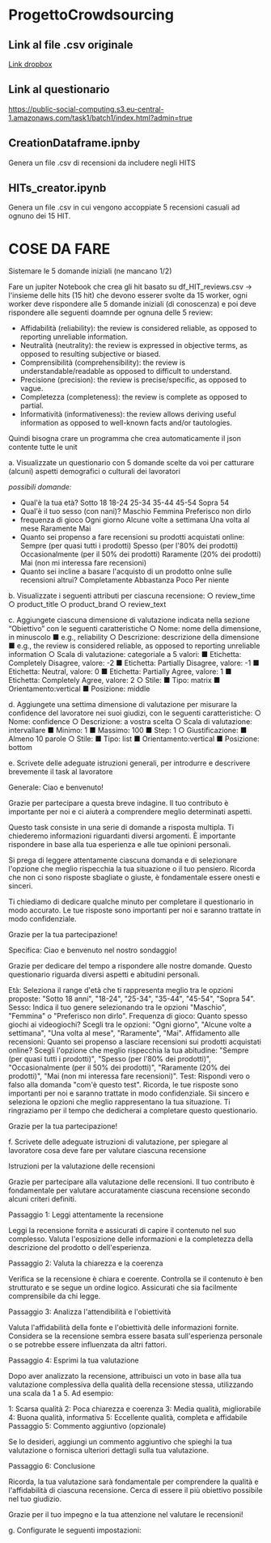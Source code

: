 # ProgettoCrowdsourcing

## Link al file .csv originale
[Link dropbox](https://www.dropbox.com/scl/fi/tkkj9agzh5ry9ur1oy5yn/GROUP-1_AMAZON_VIDEO_GAMES.zip?rlkey=55qa04innldsm2zwow4h58hor&dl=0)

## Link al questionario
https://public-social-computing.s3.eu-central-1.amazonaws.com/task1/batch1/index.html?admin=true

## CreationDataframe.ipnby
Genera un file .csv di recensioni da includere negli HITS

## HITs_creator.ipynb
Genera un file .csv in cui vengono accoppiate 5 recensioni casuali ad ognuno dei 15 HIT.






# COSE DA FARE

Sistemare le 5 domande iniziali (ne mancano 1/2)

Fare un jupiter Notebook che crea gli hit basato su df_HIT_reviews.csv -> l'insieme delle hits (15 hit) che devono esserer svolte da 15 worker, ogni worker deve rispondere alle 5 domande iniziali (di conoscenza) e poi deve rispondere alle seguenti doamnde per ognuna delle 5 review:
  - Affidabilità (reliability): the review is considered reliable, as opposed to reporting unreliable information.
  - Neutralità (neutrality): the review is expressed in objective terms, as opposed to resulting subjective or biased.
  - Comprensibilità (comprehensibility): the review is understandable/readable as opposed to difficult to understand.
  - Precisione (precision): the review is precise/specific, as opposed to vague.
  - Completezza (completeness): the review is complete as opposed to partial.
  - Informatività (informativeness): the review allows deriving useful information as opposed to well-known facts and/or tautologies.
  
Quindi bisogna crare un programma che crea automaticamente il json contente tutte le unit 


a. Visualizzate un questionario con 5 domande scelte da voi per catturare (alcuni) aspetti demografici o culturali dei lavoratori

_possibili domande:_
  - Qual'è la tua età?
      Sotto 18
      18-24
      25-34
      35-44
      45-54
      Sopra 54
  - Qual'è il tuo sesso (con nani)?
      Maschio
      Femmina
      Preferisco non dirlo
  - frequenza di gioco
      Ogni giorno
      Alcune volte a settimana
      Una volta al mese
      Raramente
      Mai
  - Quanto sei propenso a fare recensioni su prodotti acquistati online:
      Sempre (per quasi tutti i prodotti)
      Spesso (per l'80% dei prodotti)
      Occasionalmente (per il 50% dei prodotti)
      Raramente (20% dei prodotti)
      Mai (non mi interessa fare recensioni)
  - Quanto sei incline a basare l'acquisto di un prodotto onlne sulle recensioni altrui?
      Completamente 
      Abbastanza 
      Poco 
      Per niente   

b. Visualizzate i seguenti attributi per ciascuna recensione: 
  ○ review_time
  ○ product_title 
  ○ product_brand 
  ○ review_text
  
c. Aggiungete ciascuna dimensione di valutazione indicata nella sezione “Obiettivo” con le seguenti caratteristiche
  ○ Nome: nome della dimensione, in minuscolo 
    ■ e.g., reliability
  ○ Descrizione: descrizione della dimensione
    ■ e.g., the review is considered reliable, as opposed to reporting unreliable information
  ○ Scala di valutazione: categoriale a 5 valori:
    ■ Etichetta: Completely Disagree, valore: -2
    ■ Etichetta: Partially Disagree, valore: -1
    ■ Etichetta: Neutral, valore: 0
    ■ Etichetta: Partially Agree, valore: 1
    ■ Etichetta: Completely Agree, valore: 2
  ○ Stile:
    ■ Tipo: matrix
    ■ Orientamento:vertical
    ■ Posizione: middle
    
d. Aggiungete una settima dimensione di valutazione per misurare la confidence del lavoratore nei suoi giudizi, con le seguenti caratteristiche:
  ○ Nome: confidence
  ○ Descrizione: a vostra scelta
  ○ Scala di valutazione: intervallare
    ■ Minimo: 1
    ■ Massimo: 100
    ■ Step: 1
  ○ Giustificazione:
    ■ Almeno 10 parole
  ○ Stile:
    ■ Tipo: list
    ■ Orientamento:vertical
    ■ Posizione: bottom
    
e. Scrivete delle adeguate istruzioni generali, per introdurre e descrivere brevemente il task al lavoratore

Generale: 
Ciao e benvenuto!

Grazie per partecipare a questa breve indagine. Il tuo contributo è importante per noi e ci aiuterà a comprendere meglio determinati aspetti.

Questo task consiste in una serie di domande a risposta multipla. Ti chiederemo informazioni riguardanti diversi argomenti. È importante rispondere in base alla tua esperienza e alle tue opinioni personali.

Si prega di leggere attentamente ciascuna domanda e di selezionare l'opzione che meglio rispecchia la tua situazione o il tuo pensiero. Ricorda che non ci sono risposte sbagliate o giuste, è fondamentale essere onesti e sinceri.

Ti chiediamo di dedicare qualche minuto per completare il questionario in modo accurato. Le tue risposte sono importanti per noi e saranno trattate in modo confidenziale.

Grazie per la tua partecipazione!

Specifica:
Ciao e benvenuto nel nostro sondaggio!

Grazie per dedicare del tempo a rispondere alle nostre domande. Questo questionario riguarda diversi aspetti e abitudini personali.

Età: Seleziona il range d'età che ti rappresenta meglio tra le opzioni proposte: "Sotto 18 anni", "18-24", "25-34", "35-44", "45-54", "Sopra 54".
Sesso: Indica il tuo genere selezionando tra le opzioni "Maschio", "Femmina" o "Preferisco non dirlo".
Frequenza di gioco: Quanto spesso giochi ai videogiochi? Scegli tra le opzioni: "Ogni giorno", "Alcune volte a settimana", "Una volta al mese", "Raramente", "Mai".
Affidamento alle recensioni: Quanto sei propenso a lasciare recensioni sui prodotti acquistati online? Scegli l'opzione che meglio rispecchia la tua abitudine: "Sempre (per quasi tutti i prodotti)", "Spesso (per l'80% dei prodotti)", "Occasionalmente (per il 50% dei prodotti)", "Raramente (20% dei prodotti)", "Mai (non mi interessa fare recensioni)".
Test: Rispondi vero o falso alla domanda "com'è questo test".
Ricorda, le tue risposte sono importanti per noi e saranno trattate in modo confidenziale. Sii sincero e seleziona le opzioni che meglio rappresentano la tua situazione. Ti ringraziamo per il tempo che dedicherai a completare questo questionario.

Grazie per la tua partecipazione!

f. Scrivete delle adeguate istruzioni di valutazione, per spiegare al lavoratore cosa
deve fare per valutare ciascuna recensione

Istruzioni per la valutazione delle recensioni

Grazie per partecipare alla valutazione delle recensioni. Il tuo contributo è fondamentale per valutare accuratamente ciascuna recensione secondo alcuni criteri definiti.

Passaggio 1: Leggi attentamente la recensione

Leggi la recensione fornita e assicurati di capire il contenuto nel suo complesso. Valuta l'esposizione delle informazioni e la completezza della descrizione del prodotto o dell'esperienza.

Passaggio 2: Valuta la chiarezza e la coerenza

Verifica se la recensione è chiara e coerente. Controlla se il contenuto è ben strutturato e se segue un ordine logico. Assicurati che sia facilmente comprensibile da chi legge.

Passaggio 3: Analizza l'attendibilità e l'obiettività

Valuta l'affidabilità della fonte e l'obiettività delle informazioni fornite. Considera se la recensione sembra essere basata sull'esperienza personale o se potrebbe essere influenzata da altri fattori.

Passaggio 4: Esprimi la tua valutazione

Dopo aver analizzato la recensione, attribuisci un voto in base alla tua valutazione complessiva della qualità della recensione stessa, utilizzando una scala da 1 a 5. Ad esempio:

1: Scarsa qualità
2: Poca chiarezza e coerenza
3: Media qualità, migliorabile
4: Buona qualità, informativa
5: Eccellente qualità, completa e affidabile
Passaggio 5: Commento aggiuntivo (opzionale)

Se lo desideri, aggiungi un commento aggiuntivo che spieghi la tua valutazione o fornisca ulteriori dettagli sulla tua valutazione.

Passaggio 6: Conclusione

Ricorda, la tua valutazione sarà fondamentale per comprendere la qualità e l'affidabilità di ciascuna recensione. Cerca di essere il più obiettivo possibile nel tuo giudizio.

Grazie per il tuo impegno e la tua attenzione nel valutare le recensioni!

g. Configurate le seguenti impostazioni:
